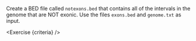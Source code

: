 <script>
// Solution:
//    bedtools complement -i exons.bed -g genome.txt > notexons.bed

import Exercise from "../../Exercise.svelte";

let criteria = [
{
	name: "File <code>notexons.bed</code> exists",
	checks: [{
		type: "file",
		path: "notexons.bed",
		action: "exists"
	}]
},
{
	name: "File <code>notexons.bed</code> contains non-exonic regions",
	checks: [{
		type: "file",
		path: "notexons.bed",
		action: "contents",
		equal: "bedtools complement -i exons.bed -g genome.txt"
	}]
}];
</script>

Create a BED file called `notexons.bed` that contains all of the intervals in the genome that are NOT exonic. Use the files `exons.bed` and `genome.txt` as input.

<Exercise {criteria} />
